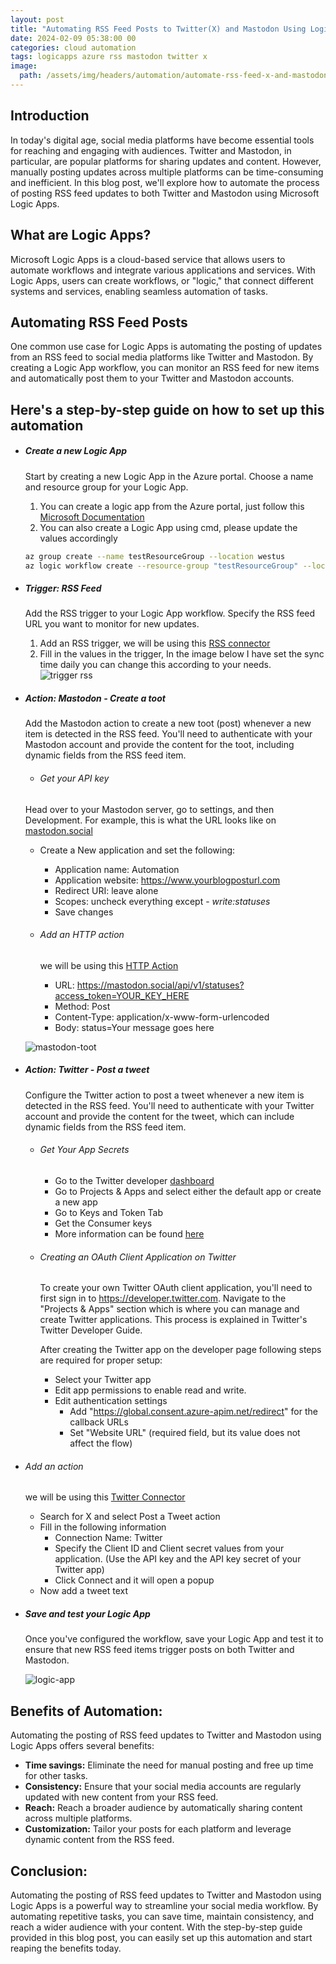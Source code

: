 ```yaml
---
layout: post
title: "Automating RSS Feed Posts to Twitter(X) and Mastodon Using Logic Apps"
date: 2024-02-09 05:38:00 00
categories: cloud automation
tags: logicapps azure rss mastodon twitter x
image:
  path: /assets/img/headers/automation/automate-rss-feed-x-and-mastodon.webp
---
```


## Introduction

In today's digital age, social media platforms have become essential tools for reaching and engaging with audiences. Twitter and Mastodon, in particular, are popular platforms for sharing updates and content. However, manually posting updates across multiple platforms can be time-consuming and inefficient. In this blog post, we'll explore how to automate the process of posting RSS feed updates to both Twitter and Mastodon using Microsoft Logic Apps.

## What are Logic Apps?

Microsoft Logic Apps is a cloud-based service that allows users to automate workflows and integrate various applications and services. With Logic Apps, users can create workflows, or "logic," that connect different systems and services, enabling seamless automation of tasks.

## Automating RSS Feed Posts

One common use case for Logic Apps is automating the posting of updates from an RSS feed to social media platforms like Twitter and Mastodon. By creating a Logic App workflow, you can monitor an RSS feed for new items and automatically post them to your Twitter and Mastodon accounts.

## Here's a step-by-step guide on how to set up this automation

- ##### Create a new Logic App

  Start by creating a new Logic App in the Azure portal. Choose a name and resource group for your Logic App.

  1. You can create a logic app from the Azure portal, just follow this [Microsoft Documentation](https://learn.microsoft.com/en-us/azure/logic-apps/quickstart-create-example-consumption-workflow#create-a-consumption-logic-app-resource)
  2. You can also create a Logic App using cmd, please update the values accordingly

  ```bash
  az group create --name testResourceGroup --location westus
  az logic workflow create --resource-group "testResourceGroup" --location "westus" --name "testLogicApp"
  ```

- ##### Trigger: RSS Feed

  Add the RSS trigger to your Logic App workflow. Specify the RSS feed URL you want to monitor for new updates.

  1. Add an RSS trigger, we will be using this [RSS connector](https://learn.microsoft.com/en-us/connectors/rss/)
  2. Fill in the values in the trigger, In the image below I have set the sync time daily you can change this according to your needs.
     ![trigger rss](/assets/img/posts/automation/rss-trigger.webp "Fig 1. Trigger RSS")

- ##### Action: Mastodon - Create a toot

  Add the Mastodon action to create a new toot (post) whenever a new item is detected in the RSS feed. You'll need to authenticate with your Mastodon account and provide the content for the toot, including dynamic fields from the RSS feed item.

  - ###### Get your API key

  Head over to your Mastodon server, go to settings, and then Development. For example, this is what the URL looks like on [mastodon.social](https://mastodon.social/settings/applications)

  - Create a New application and set the following:

    - Application name: Automation
    - Application website: https://www.yourblogposturl.com
    - Redirect URI: leave alone
    - Scopes: uncheck everything except - _write:statuses_
    - Save changes

  - ###### Add an HTTP action

    we will be using this [HTTP Action](https://learn.microsoft.com/en-us/azure/connectors/connectors-native-http?tabs=standard#add-an-http-action)

    - URL: https://mastodon.social/api/v1/statuses?access_token=YOUR_KEY_HERE
    - Method: Post
    - Content-Type: application/x-www-form-urlencoded
    - Body: status=Your message goes here

  ![mastodon-toot](/assets/img/posts/automation/mastodon-toot.webp "Fig 2. Mastodon Toot")

- ##### Action: Twitter - Post a tweet

  Configure the Twitter action to post a tweet whenever a new item is detected in the RSS feed. You'll need to authenticate with your Twitter account and provide the content for the tweet, which can include dynamic fields from the RSS feed item.

  - ###### Get Your App Secrets

    - Go to the Twitter developer [dashboard](https://developer.twitter.com/en/portal/dashboard)
    - Go to Projects & Apps and select either the default app or create a new app
    - Go to Keys and Token Tab
    - Get the Consumer keys
    - More information can be found [here](https://developer.twitter.com/en/docs/authentication/oauth-1-0a/api-key-and-secret)

  - ###### Creating an OAuth Client Application on Twitter

    To create your own Twitter OAuth client application, you'll need to first sign in to https://developer.twitter.com. Navigate to the "Projects & Apps" section which is where you can manage and create Twitter applications. This process is explained in Twitter's Twitter Developer Guide.

    After creating the Twitter app on the developer page following steps are required for proper setup:

    - Select your Twitter app
    - Edit app permissions to enable read and write.
    - Edit authentication settings
      - Add "https://global.consent.azure-apim.net/redirect" for the callback URLs
      - Set "Website URL" (required field, but its value does not affect the flow)

- ###### Add an action

  we will be using this [Twitter Connector](https://learn.microsoft.com/en-us/connectors/twitter/)

  - Search for X and select Post a Tweet action
  - Fill in the following information
    - Connection Name: Twitter
    - Specify the Client ID and Client secret values from your application. (Use the API key and the API key secret of your Twitter app)
    - Click Connect and it will open a popup
  - Now add a tweet text

- ##### Save and test your Logic App

  Once you've configured the workflow, save your Logic App and test it to ensure that new RSS feed items trigger posts on both Twitter and Mastodon.

  ![logic-app](/assets/img/posts/automation/logicapp.webp "Fig 2. Logic App")

## Benefits of Automation:

Automating the posting of RSS feed updates to Twitter and Mastodon using Logic Apps offers several benefits:

- <strong>Time savings:</strong> Eliminate the need for manual posting and free up time for other tasks.
- <strong>Consistency:</strong> Ensure that your social media accounts are regularly updated with new content from your RSS feed.
- <strong>Reach:</strong> Reach a broader audience by automatically sharing content across multiple platforms.
- <strong>Customization:</strong> Tailor your posts for each platform and leverage dynamic content from the RSS feed.

## Conclusion:

Automating the posting of RSS feed updates to Twitter and Mastodon using Logic Apps is a powerful way to streamline your social media workflow. By automating repetitive tasks, you can save time, maintain consistency, and reach a wider audience with your content. With the step-by-step guide provided in this blog post, you can easily set up this automation and start reaping the benefits today.
